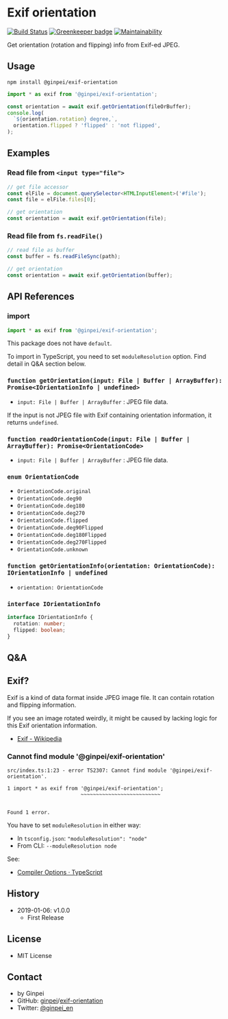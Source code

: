 # Exif orientation

[![Build Status](https://travis-ci.org/ginpei/exif-orientation.svg?branch=master)](https://travis-ci.org/ginpei/exif-orientation)
[![Greenkeeper badge](https://badges.greenkeeper.io/ginpei/exif-orientation.svg)](https://greenkeeper.io/)
[![Maintainability](https://api.codeclimate.com/v1/badges/022850f0f474ca642afe/maintainability)](https://codeclimate.com/github/ginpei/exif-orientation/maintainability)

Get orientation (rotation and flipping) info from Exif-ed JPEG.

## Usage

```
npm install @ginpei/exif-orientation
```

```ts
import * as exif from '@ginpei/exif-orientation';

const orientation = await exif.getOrientation(fileOrBuffer);
console.log(
  `${orientation.rotation} degree,`,
  orientation.flipped ? 'flipped' : 'not flipped',
);
```

## Examples

### Read file from `<input type="file">`

```ts
// get file accessor
const elFile = document.querySelector<HTMLInputElement>('#file');
const file = elFile.files[0];

// get orientation
const orientation = await exif.getOrientation(file);
```

### Read file from `fs.readFile()`

```js
// read file as buffer
const buffer = fs.readFileSync(path);

// get orientation
const orientation = await exif.getOrientation(buffer);
```

## API References

### import

```ts
import * as exif from '@ginpei/exif-orientation';
```

This package does not have `default`.

To import in TypeScript, you need to set `moduleResolution` option. Find detail in Q&A section below.

### `function getOrientation(input: File | Buffer | ArrayBuffer): Promise<IOrientationInfo | undefined>`

- `input: File | Buffer | ArrayBuffer` : JPEG file data.

If the input is not JPEG file with Exif containing orientation information, it returns `undefined`.

### `function readOrientationCode(input: File | Buffer | ArrayBuffer): Promise<OrientationCode>`

- `input: File | Buffer | ArrayBuffer` : JPEG file data.

### `enum OrientationCode`

- `OrientationCode.original`
- `OrientationCode.deg90`
- `OrientationCode.deg180`
- `OrientationCode.deg270`
- `OrientationCode.flipped`
- `OrientationCode.deg90Flipped`
- `OrientationCode.deg180Flipped`
- `OrientationCode.deg270Flipped`
- `OrientationCode.unknown`

### `function getOrientationInfo(orientation: OrientationCode): IOrientationInfo | undefined`

- `orientation: OrientationCode`

### `interface IOrientationInfo`

```ts
interface IOrientationInfo {
  rotation: number;
  flipped: boolean;
}
```

## Q&A

## Exif?

Exif is a kind of data format inside JPEG image file. It can contain rotation and flipping information.

If you see an image rotated weirdly, it might be caused by lacking logic for this Exif orientation information.

- [Exif - Wikipedia](https://en.wikipedia.org/wiki/Exif)

### Cannot find module '@ginpei/exif-orientation'

```
src/index.ts:1:23 - error TS2307: Cannot find module '@ginpei/exif-orientation'.

1 import * as exif from '@ginpei/exif-orientation';
                        ~~~~~~~~~~~~~~~~~~~~~~~~~~


Found 1 error.
```

You have to set `moduleResolution` in either way:

- In `tsconfig.json`: `"moduleResolution": "node"`
- From CLI: `--moduleResolution node`

See:

- [Compiler Options · TypeScript](https://www.typescriptlang.org/docs/handbook/compiler-options.html)

## History

- 2019-01-06: v1.0.0
  - First Release

## License

- MIT License

## Contact

- by Ginpei
- GitHub: [ginpei](https://github.com/ginpei/)/[exif-orientation](https://github.com/ginpei/exif-orientation)
- Twitter: [@ginpei\_en](https://twitter.com/ginpei_en)

